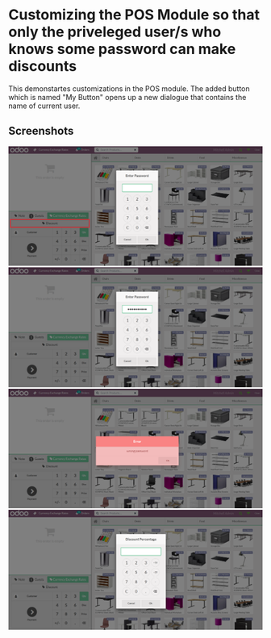 # Customizing the POS Module so that only the priveleged user/s who knows some password can make discounts
This demonstartes customizations in the POS module. The added button which is named "My Button" opens up a new dialogue that contains the name of current user.

## Screenshots

<picture>
 <img alt="Screenshot1" src="https://raw.githubusercontent.com/ambientWave/Odoo-Frontend-Backend-Customization/POSDiscountButtonAuthorizedUser/custom/POSDiscountButtonAuthorizedUser.png">
</picture>

<picture>
 <img alt="Screenshot2" src="https://raw.githubusercontent.com/ambientWave/Odoo-Frontend-Backend-Customization/POSDiscountButtonAuthorizedUser/custom/POSDiscountButtonAuthorizedUser2.png">
</picture>

<picture>
 <img alt="Screenshot3" src="https://raw.githubusercontent.com/ambientWave/Odoo-Frontend-Backend-Customization/POSDiscountButtonAuthorizedUser/custom/POSDiscountButtonAuthorizedUser3.png">
</picture>

<picture>
 <img alt="Screenshot4" src="https://raw.githubusercontent.com/ambientWave/Odoo-Frontend-Backend-Customization/POSDiscountButtonAuthorizedUser/custom/POSDiscountButtonAuthorizedUser4.png">
</picture>
